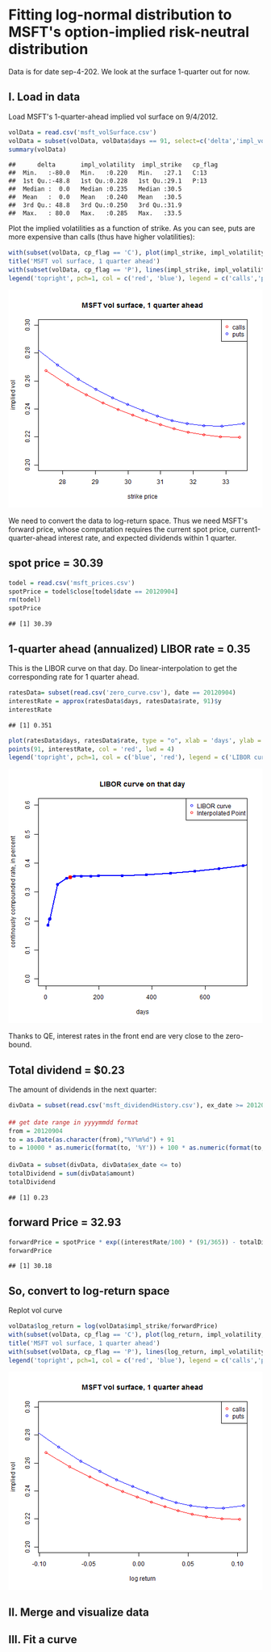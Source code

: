 Fitting log-normal distribution to MSFT's option-implied risk-neutral distribution
========================================================

Data is for date sep-4-202. We look at the surface 1-quarter out for now. 



I. Load in data
-------------------

Load MSFT's 1-quarter-ahead implied vol surface on 9/4/2012. 


```r
volData = read.csv('msft_volSurface.csv')
volData = subset(volData, volData$days == 91, select=c('delta','impl_volatility','impl_strike','cp_flag'))
summary(volData)
```

```
##      delta       impl_volatility  impl_strike   cp_flag
##  Min.   :-80.0   Min.   :0.220   Min.   :27.1   C:13   
##  1st Qu.:-48.8   1st Qu.:0.228   1st Qu.:29.1   P:13   
##  Median :  0.0   Median :0.235   Median :30.5          
##  Mean   :  0.0   Mean   :0.240   Mean   :30.5          
##  3rd Qu.: 48.8   3rd Qu.:0.250   3rd Qu.:31.9          
##  Max.   : 80.0   Max.   :0.285   Max.   :33.5
```

Plot the implied volatilities as a function of strike. As you can see, puts are more expensive than calls (thus have higher volatilities): 

```r
with(subset(volData, cp_flag == 'C'), plot(impl_strike, impl_volatility, col = 'red', type = "o", xlab = 'strike price', ylab = 'implied vol', ylim = c(0.2, 0.3)))
title('MSFT vol surface, 1 quarter ahead')
with(subset(volData, cp_flag == 'P'), lines(impl_strike, impl_volatility, col = 'blue', type = "o"))
legend('topright', pch=1, col = c('red', 'blue'), legend = c('calls','puts'))
```

![plot of chunk unnamed-chunk-1](figure/unnamed-chunk-1.png) 

We need to convert the data to log-return space. Thus we need MSFT's forward price, whose computation requires the current spot price, current1-quarter-ahead interest rate, and expected dividends within 1 quarter. 

## spot price = 30.39


```r
todel = read.csv('msft_prices.csv')
spotPrice = todel$close[todel$date == 20120904]
rm(todel)
spotPrice
```

```
## [1] 30.39
```

## 1-quarter ahead (annualized) LIBOR rate = 0.35

This is the LIBOR curve on that day. Do linear-interpolation to get the corresponding rate for 1 quarter ahead. 


```r
ratesData= subset(read.csv('zero_curve.csv'), date == 20120904)
interestRate = approx(ratesData$days, ratesData$rate, 91)$y
interestRate
```

```
## [1] 0.351
```

```r
plot(ratesData$days, ratesData$rate, type = "o", xlab = 'days', ylab = 'continously compounded rate, in percent', ylim = c(0,0.6), xlim = c(0,365*2), main = 'LIBOR curve on that day', col = 'blue', lwd=2)
points(91, interestRate, col = 'red', lwd = 4)
legend('topright', pch=1, col = c('blue', 'red'), legend = c('LIBOR curve','Interpolated Point'))
```

![plot of chunk interestRate](figure/interestRate.png) 

Thanks to QE, interest rates in the front end are very close to the zero-bound. 

## Total dividend = \$0.23

The amount of dividends in the next quarter: 


```r
divData = subset(read.csv('msft_dividendHistory.csv'), ex_date >= 20120904, select=c('ex_date','amount'))

## get date range in yyyymmdd format
from = 20120904
to = as.Date(as.character(from),"%Y%m%d") + 91
to = 10000 * as.numeric(format(to, '%Y')) + 100 * as.numeric(format(to, '%m')) + as.numeric(format(to, '%d'))

divData = subset(divData, divData$ex_date <= to)
totalDividend = sum(divData$amount)
totalDividend
```

```
## [1] 0.23
```

## forward Price = 32.93


```r
forwardPrice = spotPrice * exp((interestRate/100) * (91/365)) - totalDividend
forwardPrice
```

```
## [1] 30.18
```

## So, convert to log-return space

Replot vol curve


```r
volData$log_return = log(volData$impl_strike/forwardPrice)
with(subset(volData, cp_flag == 'C'), plot(log_return, impl_volatility, col = 'red', type = "o", xlab = 'log return', ylab = 'implied vol', ylim = c(0.2, 0.3)))
title('MSFT vol surface, 1 quarter ahead')
with(subset(volData, cp_flag == 'P'), lines(log_return, impl_volatility, col = 'blue', type = "o"))
legend('topright', pch=1, col = c('red', 'blue'), legend = c('calls','puts'))
```

![plot of chunk unnamed-chunk-3](figure/unnamed-chunk-3.png) 

II. Merge and visualize data
-------------------

III. Fit a curve
-------------------

